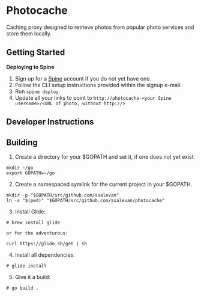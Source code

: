Photocache
==========

Caching proxy designed to retrieve photos from popular photo services and store
them locally.

Getting Started
---------------

**Deploying to Spine**

1. Sign up for a [Spine](https://spi.ne) account if you do not yet have one.
2. Follow the CLI setup instructions provided within the signup e-mail.
3. Run ```spine deploy```.
4. Update all your links to point to ```http://photocache-<your Spine username>/<URL of photo, without http://>```

Developer Instructions
----------------------

Building
--------

1. Create a directory for your $GOPATH and set it, if one does not yet exist.

```
mkdir ~/go
export GOPATH=~/go
```

2. Create a namespaced symlink for the current project in your $GOPATH.

```
mkdir -p "$GOPATH/src/github.com/ssalevan"
ln -s "$(pwd)" "$GOPATH/src/github.com/ssalevan/photocache"
```

3. Install Glide:

```
# brew install glide

or for the adventurous:

curl https://glide.sh/get | sh
```

4. Install all dependencies:

```
# glide install
```

5. Give it a build:

```
# go build .
```